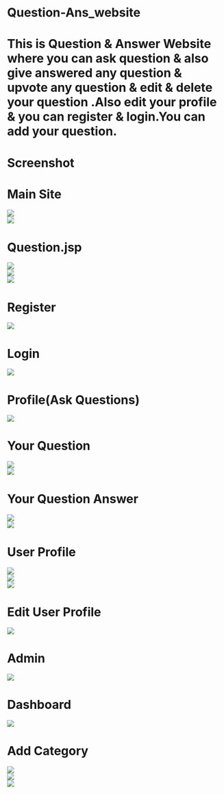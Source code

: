 # Question-Ans_website

# This is Question & Answer Website where you can ask question & also give  answered any question & upvote any question & edit & delete  your question .Also edit your profile & you can register & login.You can add your question. 

# Screenshot

# Main Site

<img src="screenshot/Screenshot (534).png" class="img-fluid"><br>
<img src="screenshot/Screenshot (535).png" class="img-fluid"><br>

# Question.jsp
<img src="screenshot/Screenshot (536).png" class="img-fluid"><br>
<img src="screenshot/Screenshot (537).png" class="img-fluid"><br>
<img src="screenshot/Screenshot (538).png" class="img-fluid"><br>

# Register
<img src="screenshot/Screenshot (540).png" class="img-fluid"><br>

# Login
<img src="screenshot/Screenshot (539).png" class="img-fluid"><br>

# Profile(Ask Questions)
<img src="screenshot/Screenshot (541).png" class="img-fluid"><br>

# Your Question
<img src="screenshot/Screenshot (545).png" class="img-fluid"><br>
<img src="screenshot/Screenshot (546).png" class="img-fluid"><br>

# Your Question Answer
<img src="screenshot/Screenshot (542).png" class="img-fluid"><br>
<img src="screenshot/Screenshot (543).png" class="img-fluid"><br>

# User Profile
<img src="screenshot/Screenshot (547).png" class="img-fluid"><br>
<img src="screenshot/Screenshot (548).png" class="img-fluid"><br>
<img src="screenshot/Screenshot (549).png" class="img-fluid"><br>

# Edit User Profile
<img src="screenshot/Screenshot (550).png" class="img-fluid"><br>


# Admin
<img src="screenshot/Screenshot (528).png" class="img-fluid"><br>

# Dashboard
<img src="screenshot/Screenshot (529).png" class="img-fluid"><br>

# Add Category
<img src="screenshot/Screenshot (530).png" class="img-fluid"><br>
<img src="screenshot/Screenshot (531).png" class="img-fluid"><br>
<img src="screenshot/Screenshot (532).png" class="img-fluid"><br>
